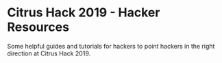 # Citrus Hack 2019 - Hacker Resources
Some helpful guides and tutorials for hackers to point hackers in the right direction at Citrus Hack 2019.
